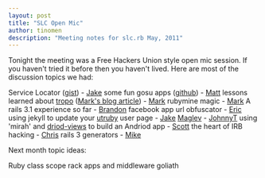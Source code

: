 ```yaml
---
layout: post
title: "SLC Open Mic"
author: tinomen
description: "Meeting notes for slc.rb May, 2011"
---
```


Tonight the meeting was a Free Hackers Union style open mic session. If you haven't tried it before then you haven't lived. Here are most of the discussion topics we had:

Service Locator ([gist](https://gist.github.com/911039)) - [Jake](http://github.com/tinomen)
some fun gosu apps ([github](http://github.com/xunker)) - [Matt](http://github.com/xunker)
lessons learned about [tropo](http://tropo.com) ([Mark's blog article](http://brainlid.posterous.com/post/5724662617/tropo-ruby-on-rails-and-webapi-explained#!/)) - [Mark](http://github.com/brainlid)
rubymine magic - [Mark](http://github.com/brainlid)
A rails 3.1 experience so far - [Brandon](http://github.com/tehviking)
facebook app url obfuscator - [Eric](http://github.com/cavneb)
using jekyll to update your [utruby](http://utruby.org) user page - [Jake](http://github.com/tinomen)
[Maglev](https://github.com/MagLev/maglev) - [JohnnyT](http://github.com/johnnyt)
using 'mirah' and [driod-views](https://github.com/scizo/droid-views) to build an Andriod app - [Scott](http://github.com/scizo)
the heart of IRB hacking - [Chris](http://github.com/quartzmo)
rails 3 generators - [Mike](http://github.com/blowmage)

Next month topic ideas:

Ruby class scope
rack apps and middleware
goliath
